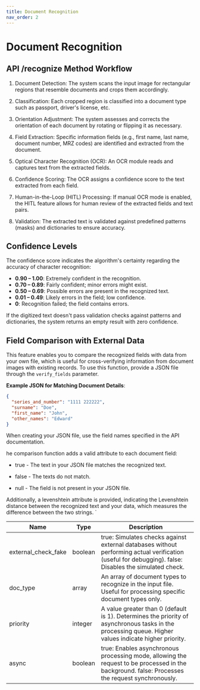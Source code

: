 ```yaml
---
title: Document Recognition
nav_order: 2
---
```


# Document Recognition

## API /recognize Method Workflow

1. Document Detection: The system scans the input image for rectangular regions that resemble documents and crops them accordingly.

2. Classification: Each cropped region is classified into a document type such as passport, driver's license, etc.

3. Orientation Adjustment: The system assesses and corrects the orientation of each document by rotating or flipping it as necessary.

4. Field Extraction: Specific information fields (e.g., first name, last name, document number, MRZ codes) are identified and extracted from the document.

5. Optical Character Recognition (OCR): An OCR module reads and captures text from the extracted fields.

6. Confidence Scoring: The OCR assigns a confidence score to the text extracted from each field.

7. Human-in-the-Loop (HITL) Processing: If manual OCR mode is enabled, the HITL feature allows for human review of the extracted fields and text pairs.

8. Validation: The extracted text is validated against predefined patterns (masks) and dictionaries to ensure accuracy.

## Confidence Levels

The confidence score indicates the algorithm's certainty regarding the accuracy of character recognition:

- **0.90 – 1.00**: Extremely confident in the recognition.
- **0.70 – 0.89**: Fairly confident; minor errors might exist.
- **0.50 – 0.69**: Possible errors are present in the recognized text.
- **0.01 – 0.49**: Likely errors in the field; low confidence.
- **0**: Recognition failed; the field contains errors.

If the digitized text doesn't pass validation checks against patterns and dictionaries, the system returns an empty result with zero confidence.

## Field Comparison with External Data

This feature enables you to compare the recognized fields with data from your own file, which is useful for cross-verifying information from document images with existing records. To use this function, provide a JSON file through the `verify_fields` parameter.

**Example JSON for Matching Document Details**:

```json
{
  "series_and_number": "1111 222222",
  "surname": "Doe",
  "first_name": "John",
  "other_names": "Edward"
}
```

When creating your JSON file, use the field names specified in the API documentation.

he comparison function adds a valid attribute to each document field:

* true - The text in your JSON file matches the recognized text.

* false - The texts do not match.

* null - The field is not present in your JSON file.

Additionally, a levenshtein attribute is provided, indicating the Levenshtein distance between the recognized text and your data, which measures the difference between the two strings.
`


| Name | Type | Description |
| ----------- | ----------- | ----------- |
| external_check_fake | boolean | true: Simulates checks against external databases without performing actual verification (useful for debugging). false: Disables the simulated check. |
| doc_type | array | 	An array of document types to recognize in the input file. Useful for processing specific document types only. |
| priority | integer | A value greater than 0 (default is 1). Determines the priority of asynchronous tasks in the processing queue. Higher values indicate higher priority. |
| async | boolean | true: Enables asynchronous processing mode, allowing the request to be processed in the background. false: Processes the request synchronously. |
